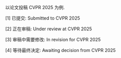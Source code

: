 以论文投稿 CVPR 2025 为例. 

[1] 已提交: Submitted to CVPR 2025 

[2] 正在审稿: Under review at CVPR 2025

[3] 审稿中需要修改: In revision for CVPR 2025

[4] 等待最终决定: Awaiting decision from CVPR 2025



